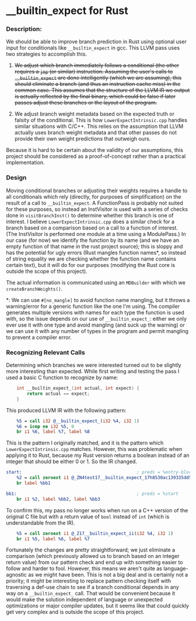 # \_\_builtin\_expect for Rust


### Description:

We should be able to improve branch prediction in Rust using optional user input for conditionals like `__builtin_expect` in gcc. This LLVM pass uses two strategies to accomplish this. 

1. ~~We adjust which branch immediately follows a conditional (the other requires a `jmp` (or similar) instruction. Assuming the user's calls to `__builtin_expect` are done intelligently (which we are assuming), this should eliminate a branch (and thus an instruction cache miss) in the common case. This assumes that the structure of the LLVM IR we output is actually reflected by the final binary, which could be false if later passes adjust these branches or the layout of the program.~~

2. We adjust branch weight metadata based on the expected truth or falsity of the conditional. This is how `LowerExpectIntrinsic.cpp` handles similar situations with C/C++. This relies on the assumption that LLVM actually uses branch weight metadata and that other passes do not provide their own weight predictions that outweigh ours.

Because it is hard to be certain about the validity of our assumptions, this project should be considered as a proof-of-concept rather than a practical implementation. 

### Design

Moving conditional branches or adjusting their weights requires a handle to all conditionals which rely (directly, for purposes of simplification) on the result of a call to `__builtin_expect`. 
A FunctionPass is probably not suited for these purposes, so instead an InstVisitor is used with a series of checks done in `visitBranchInst()` to determine whether this branch is one of interest. 
I believe `LowerExpectIntrinsic.cpp` does a similar check for a branch based on a comparison based on a call to a function of interest. 
(The InstVisitor is performed one module at a time using a ModulePass.)
In our case (for now) we identify the function by its name (and we have an empty function of that name in the rust project source); this is sloppy and has the potential for ugly errors (Rust mangles function names\*, so instead of string equality we are checking whether the function name contains certain text), but it will do for our purposes (modifying the Rust core is outside the scope of this project).

The actual information is communicated using an `MDBuilder` with which we `createBranchWeights()`. 

\*: We can use `#[no_mangle]` to avoid function name mangling, but it throws a warning/error for a generic function like the one I'm using. The compiler generates multiple versions with names for each type the function is used with, so the issue depends on our use of `__builtin_expect_`: either we only ever use it with one type and avoid mangling (and suck up the warning) or we can use it with any number of types in the program and permit mangling to prevent a compiler error.

### Recognizing Relevant Calls

Determining which branches we were interested turned out to be slightly more interesting than expected. While first writing and testing the pass I used a basic C function to recognize by name:
```C
    int __builtin_expect_(int actual, int expect) {
        return actual == expect;
    }
```

This produced LLVM IR with the following pattern:
```LLVM
    %5 = call i32 @__builtin_expect_(i32 %4, i32 1)
    %6 = icmp ne i32 %5, 0
    br i1 %6, label %7, label %8
```
This is the pattern I originally matched, and it is the pattern which `LowerExpectIntrinsic.cpp` matches. However, this was problematic when applying it to Rust, because my Rust version returns a boolean instead of an integer that should be either 0 or 1. So the IR changed.
```LLVM
start:                                            ; preds = %entry-block
    %2 = call zeroext i1 @_ZN4test17__builtin_expect_17h8530ac139335dd58E(i32 %0, i32 2)
    br label %bb1

bb1:                                              ; preds = %start
    br i1 %2, label %bb2, label %bb3
```
To confirm this, my pass no longer works when run on a C++ version of the original C file but with a return value of `bool` instead of `int` (which is understandable from the IR).
```LLVM
    %5 = call zeroext i1 @_Z17__builtin_expect_ii(i32 %4, i32 1)
    br i1 %5, label %6, label %7

```
Fortunately the changes are pretty straightforward; we just eliminate a comparison (which previously allowed us to branch based on an integer return value) from our pattern check and end up with something easier to follow and harder to fool. However, this means we aren't quite as language-agnostic as we might have been. This is not a big deal and is certainly not a priority; it might be interesting to replace pattern checking itself with traversing a def-use chain to see if a branch conditional depends in any way on a `__builtin_expect_` call. 
That would be convenient because it would make the solution independent of language or unexpected optimizations or major compiler updates, but it seems like that could quickly get very complex and is outside the scope of this project.
